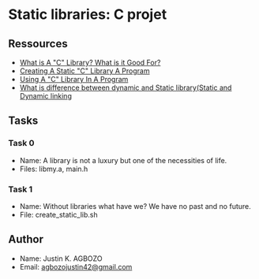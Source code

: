 Static libraries: C projet
==========================
Ressources
----------
- [What is A "C" Library? What is it Good For?](https://docencia.ac.upc.edu/FIB/USO/Bibliografia/unix-c-libraries.html)
- [Creating A Static "C" Library A Program](https://docencia.ac.upc.edu/FIB/USO/Bibliografia/unix-c-libraries.html)
- [Using A "C" Library In A Program](https://docencia.ac.upc.edu/FIB/USO/Bibliografia/unix-c-libraries.html)
- [What is difference between dynamic and Static library(Static and Dynamic linking](https://www.youtube.com/watch?v=eW5he5uFBNM)

Tasks
-----
### Task 0
- Name: A library is not a luxury but one of the necessities of life.
- Files: libmy.a, main.h
### Task 1
- Name: Without libraries what have we? We have no past and no future.
- File: create_static_lib.sh

Author
------
- Name: Justin K. AGBOZO
- Email: agbozojustin42@gmail.com
